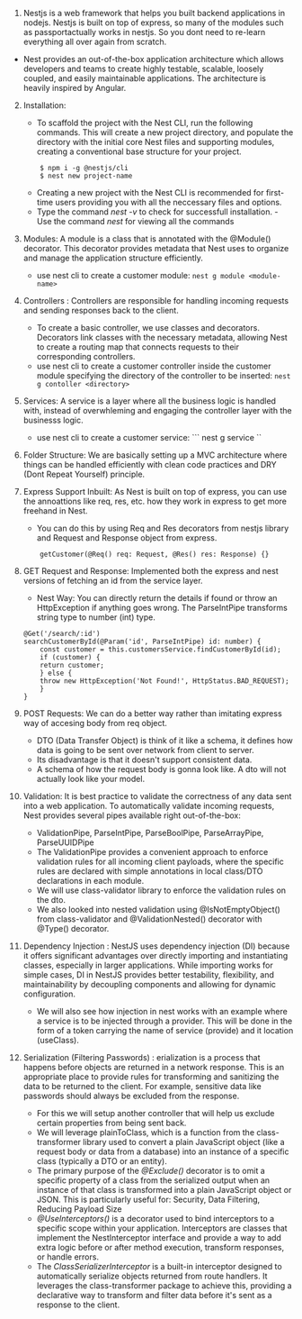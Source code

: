 1. Nestjs is a  web framework that helps you built backend applications in nodejs. Nestjs is built on top of express, so many of the modules such as passportactually works in nestjs. So you dont need to re-learn everything all over again from scratch.

- Nest provides an out-of-the-box application architecture which allows developers and teams to create highly testable, scalable, loosely coupled, and easily maintainable applications. The architecture is heavily inspired by Angular.

2. Installation: 
    - To scaffold the project with the Nest CLI, run the following commands. This will create a new project directory, and populate the directory with the initial core Nest files and supporting modules, creating a conventional base structure for your project.
    ```
        $ npm i -g @nestjs/cli
        $ nest new project-name
    ```
    -  Creating a new project with the Nest CLI is recommended for first-time users providing you with all the neccessary files and options.
    - Type the command *nest -v* to check for successfull installation. - Use the command *nest* for viewing all the commands 
    
3. Modules: A module is a class that is annotated with the @Module() decorator. This decorator provides metadata that Nest uses to organize and manage the application structure efficiently.
    - use nest cli to create a customer module:
    ``` nest g module <module-name> ```

4. Controllers : Controllers are responsible for handling incoming requests and sending responses back to the client.
    - To create a basic controller, we use classes and decorators. Decorators link classes with the necessary metadata, allowing Nest to create a routing map that connects requests to their corresponding controllers.
    - use nest cli to create a customer controller inside the customer module specifying the directory of the controller to be inserted:
    ``` nest g contoller <directory> ```

5. Services: A service is a layer where all the business logic is handled with, instead of overwhleming and engaging the controller layer with the businesss logic. 
    - use nest cli to create a customer service:
    ``` nest g service <directory> ``

6. Folder Structure: We are basically setting up a MVC architecture where things can be handled efficiently with clean code practices and DRY (Dont Repeat Yourself) principle.

7. Express Support Inbuilt: As Nest is built on top of express, you can use the annoattions like req, res, etc. how they work in express to get more freehand in Nest. 
    - You can do this by using Req and Res decorators from nestjs library and Request and Response object from express. 
    ``` 
        getCustomer(@Req() req: Request, @Res() res: Response) {}
    ```

8. GET Request and Response: Implemented both the express and nest versions of fetching an id from the service layer.
    - Nest Way: You can directly return the details if found or throw an HttpException if anything goes wrong. The ParseIntPipe transforms string type to number (int) type.
    ```
    @Get('/search/:id')
    searchCustomerById(@Param('id', ParseIntPipe) id: number) {
        const customer = this.customersService.findCustomerById(id);
        if (customer) {
        return customer;
        } else {
        throw new HttpException('Not Found!', HttpStatus.BAD_REQUEST);
        }
    }
    ```
9. POST Requests: We can do a better way rather than imitating express way of accesing body from req object.
    - DTO (Data Transfer Object) is think of it like a schema, it defines how data is going to be sent over network from client to server. 
    - Its disadvantage is that it doesn't support consistent data.
    - A schema of how the request body is gonna look like. A dto will not actually look like your model.

10. Validation: It is best practice to validate the correctness of any data sent into a web application. To automatically validate incoming requests, Nest provides several pipes available right out-of-the-box:
    - ValidationPipe, ParseIntPipe, ParseBoolPipe, ParseArrayPipe, ParseUUIDPipe
    - The ValidationPipe provides a convenient approach to enforce validation rules for all incoming client payloads, where the specific rules are declared with simple annotations in local class/DTO declarations in each module.
    - We will use class-validator library to enforce the validation rules on the dto.
    - We also looked into nested validation using @IsNotEmptyObject() from class-validator and @ValidationNested() decorator with @Type() decorator. 

11. Dependency Injection : NestJS uses dependency injection (DI) because it offers significant advantages over directly importing and instantiating classes, especially in larger applications. While importing works for simple cases, DI in NestJS provides better testability, flexibility, and maintainability by decoupling components and allowing for dynamic configuration. 
    - We will also see how injection in nest works with an example where a service is to be injected through a provider. This will be done in the form of a token carrying the name of service (provide) and it location (useClass).

12. Serialization (Filtering Passwords) : erialization is a process that happens before objects are returned in a network response. This is an appropriate place to provide rules for transforming and sanitizing the data to be returned to the client. For example, sensitive data like passwords should always be excluded from the response.
    - For this we will setup another controller that will help us exclude certain properties from being sent back.
    - We will leverage plainToClass, which is a function from the class-transformer library used to convert a plain JavaScript object (like a request body or data from a database) into an instance of a specific class (typically a DTO or an entity).
    - The primary purpose of the *@Exclude()* decorator is to omit a specific property of a class from the serialized output when an instance of that class is transformed into a plain JavaScript object or JSON. This is particularly useful for: Security, Data Filtering, Reducing Payload Size
    - *@UseInterceptors()* is a decorator used to bind interceptors to a specific scope within your application. Interceptors are classes that implement the NestInterceptor interface and provide a way to add extra logic before or after method execution, transform responses, or handle errors. 
    - The *ClassSerializerInterceptor* is a built-in interceptor designed to automatically serialize objects returned from route handlers. It leverages the class-transformer package to achieve this, providing a declarative way to transform and filter data before it's sent as a response to the client.

